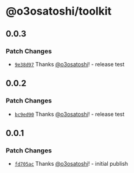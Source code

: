 # @o3osatoshi/toolkit

## 0.0.3

### Patch Changes

- [`9e38d97`](https://github.com/o3osatoshi/portfolio/commit/9e38d974325ac83433609670b6bc2ecc803c6050) Thanks [@o3osatoshi](https://github.com/o3osatoshi)! - release test

## 0.0.2

### Patch Changes

- [`bc9ed90`](https://github.com/o3osatoshi/portfolio/commit/bc9ed90a7831a8d366984fad24c2f087b478f1f8) Thanks [@o3osatoshi](https://github.com/o3osatoshi)! - release test

## 0.0.1

### Patch Changes

- [`fd705ac`](https://github.com/o3osatoshi/portfolio/commit/fd705acbd21d8485a96ce840f954947e9bd8d27e) Thanks [@o3osatoshi](https://github.com/o3osatoshi)! - initial publish
